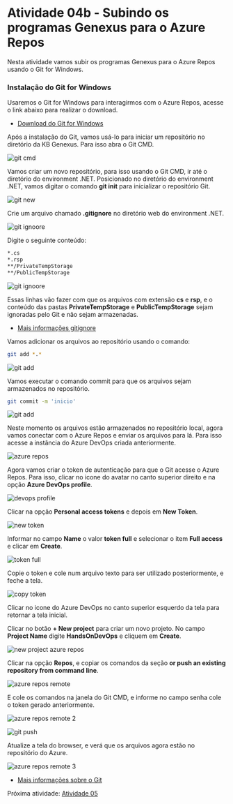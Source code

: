 # Atividade 04b -  Subindo os programas Genexus para o Azure Repos

Nesta atividade vamos subir os programas Genexus para o Azure Repos usando o Git for Windows.

### Instalação do Git for Windows

Usaremos o Git for Windows para interagirmos com o Azure Repos, acesse o link abaixo para realizar o download. 

- [Download do Git for Windows](https://git-scm.com/download/win)

Após a instalação do Git, vamos usá-lo para iniciar um repositório no diretório da KB Genexus. Para isso abra o Git CMD.

![git cmd](../imagens/git1.png)

Vamos criar um novo repositório, para isso usando o Git CMD, ir até o diretório do environment .NET. Posicionado no diretório do environment .NET, vamos digitar o comando **git init** para inicializar o repositório Git.

![git new](../imagens/git2.png)

Crie um arquivo chamado **.gitignore** no diretório web do environment .NET.

![git ignoore](../imagens/git4.png)

Digite o seguinte conteúdo: 

```bash
*.cs
*.rsp
**/PrivateTempStorage
**/PublicTempStorage
```

![git ignoore](../imagens/git5.png)

Essas linhas vão fazer com que os arquivos com extensão **cs** e **rsp**, e o conteúdo das pastas **PrivateTempStorage** e **PublicTempStorage** sejam ignoradas pelo Git e não sejam armazenadas.

- [Mais informações gitignore](https://git-scm.com/docs/gitignore)

Vamos adicionar os arquivos ao repositório usando o comando:

```bash
git add *.*
```

![git add](../imagens/git6.png)

Vamos executar o comando commit para que os arquivos sejam armazenados no repositório.

```bash
git commit -m 'inicio'
```

![git add](../imagens/git7.png)

Neste momento os arquivos estão armazenados no repositório local, agora vamos conectar com o Azure Repos e enviar os arquivos para lá. Para isso acesse a instância do Azure DevOps criada anteriormente.

![azure repos](../imagens/azurerepos1.png)



Agora vamos criar o token de autenticação para que o Git acesse o Azure Repos. Para isso, clicar no icone do avatar no canto superior direito e na opção **Azure DevOps profile**.

![devops profile](../imagens/token1.png)

Clicar na opção **Personal access tokens** e depois em **New Token**.

![new token](../imagens/token2.png)

Informar no campo **Name** o valor **token full** e selecionar o item **Full access** e clicar em **Create**.

![token full](../imagens/token3.png)

Copie o token e cole num arquivo texto para ser utilizado posteriormente, e feche a tela.

![copy token](../imagens/token4.png)

Clicar no icone do Azure DevOps no canto superior esquerdo da tela para retornar a tela inicial.

Clicar no botão **+ New project** para criar um novo projeto. No campo **Project Name** digite **HandsOnDevOps** e cliquem em **Create**.

![new project azure repos](../imagens/azurerepos2.png)

Clicar na opção **Repos**, e copiar os comandos da seção **or push an existing repository from command line**.

![azure repos remote](../imagens/azurerepos3.png)

E cole os comandos na janela do Git CMD, e informe no campo senha cole o token gerado anteriormente.

![azure repos remote 2](../imagens/azurerepos4.png)

![git push](../imagens/git8.png)

Atualize a tela do browser, e verá que os arquivos agora estão no repositório do Azure.

![azure repos remote 3](../imagens/azurerepos5.png)

- [Mais informações sobre o Git](https://git-scm.com/doc)

Próxima atividade: [Atividade 05](05-atividade.md)